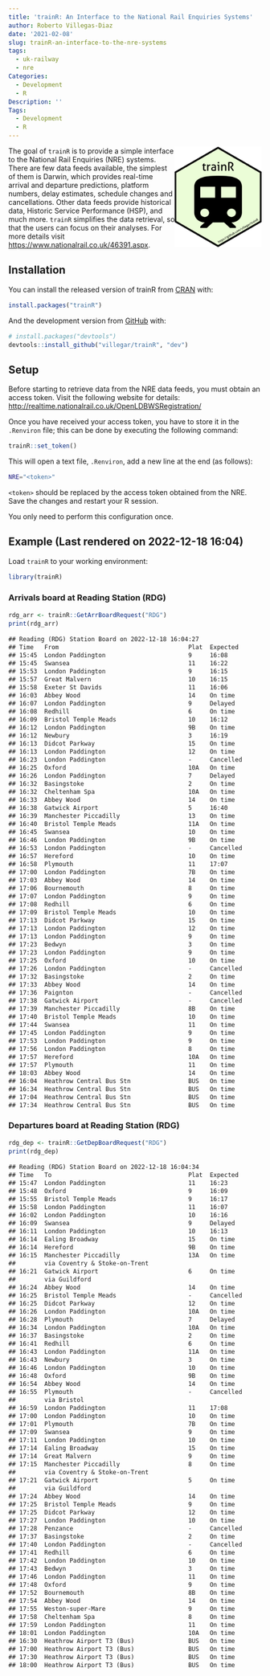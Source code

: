 ```yaml
---
title: 'trainR: An Interface to the National Rail Enquiries Systems'
author: Roberto Villegas-Diaz
date: '2021-02-08'
slug: trainR-an-interface-to-the-nre-systems
tags:
  - uk-railway
  - nre
Categories:
  - Development
  - R
Description: ''
Tags:
  - Development
  - R
---
```


<img src="https://raw.githubusercontent.com/villegar/trainR/main/inst/images/logo.png" alt="logo" align="right" height=200px/>

The goal of `trainR` is to provide a simple interface to the 
National Rail Enquiries (NRE) systems. There are few data feeds 
available, the simplest of them is Darwin, which provides real-time 
arrival and departure predictions, platform numbers, delay estimates, 
schedule changes and cancellations. Other data feeds provide historical 
data, Historic Service Performance (HSP), and much more. `trainR` 
simplifies the data retrieval, so that the users can focus on their 
analyses. For more details visit 
https://www.nationalrail.co.uk/46391.aspx.

## Installation

You can install the released version of trainR from [CRAN](https://CRAN.R-project.org) with:

``` r
install.packages("trainR")
```

And the development version from [GitHub](https://github.com/) with:

``` r
# install.packages("devtools")
devtools::install_github("villegar/trainR", "dev")
```

## Setup
Before starting to retrieve data from the NRE data feeds, you must obtain an access token. 
Visit the following website for details: http://realtime.nationalrail.co.uk/OpenLDBWSRegistration/

Once you have received your access token, you have to store it in the `.Renviron` file; this can be 
done by executing the following command:


```r
trainR::set_token()
```

This will open a text file, `.Renviron`, add a new line at the end (as follows):

```bash
NRE="<token>"
```

`<token>` should be replaced by the access token obtained from the NRE. Save the changes and restart 
your R session.

You only need to perform this configuration once.

## Example (Last rendered on 2022-12-18 16:04)

Load `trainR` to your working environment:

```r
library(trainR)
```

### Arrivals board at Reading Station (RDG)


```r
rdg_arr <- trainR::GetArrBoardRequest("RDG")
print(rdg_arr)
```

```
## Reading (RDG) Station Board on 2022-12-18 16:04:27
## Time   From                                    Plat  Expected
## 15:45  London Paddington                       9     16:08
## 15:45  Swansea                                 11    16:22
## 15:53  London Paddington                       9     16:15
## 15:57  Great Malvern                           10    16:15
## 15:58  Exeter St Davids                        11    16:06
## 16:03  Abbey Wood                              14    On time
## 16:07  London Paddington                       9     Delayed
## 16:08  Redhill                                 6     On time
## 16:09  Bristol Temple Meads                    10    16:12
## 16:12  London Paddington                       9B    On time
## 16:12  Newbury                                 3     16:19
## 16:13  Didcot Parkway                          15    On time
## 16:13  London Paddington                       12    On time
## 16:23  London Paddington                       -     Cancelled
## 16:25  Oxford                                  10A   On time
## 16:26  London Paddington                       7     Delayed
## 16:32  Basingstoke                             2     On time
## 16:32  Cheltenham Spa                          10A   On time
## 16:33  Abbey Wood                              14    On time
## 16:38  Gatwick Airport                         5     16:40
## 16:39  Manchester Piccadilly                   13    On time
## 16:40  Bristol Temple Meads                    11A   On time
## 16:45  Swansea                                 10    On time
## 16:46  London Paddington                       9B    On time
## 16:53  London Paddington                       -     Cancelled
## 16:57  Hereford                                10    On time
## 16:58  Plymouth                                11    17:07
## 17:00  London Paddington                       7B    On time
## 17:03  Abbey Wood                              14    On time
## 17:06  Bournemouth                             8     On time
## 17:07  London Paddington                       9     On time
## 17:08  Redhill                                 6     On time
## 17:09  Bristol Temple Meads                    10    On time
## 17:13  Didcot Parkway                          15    On time
## 17:13  London Paddington                       12    On time
## 17:13  London Paddington                       9     On time
## 17:23  Bedwyn                                  3     On time
## 17:23  London Paddington                       9     On time
## 17:25  Oxford                                  10    On time
## 17:26  London Paddington                       -     Cancelled
## 17:32  Basingstoke                             2     On time
## 17:33  Abbey Wood                              14    On time
## 17:36  Paignton                                -     Cancelled
## 17:38  Gatwick Airport                         -     Cancelled
## 17:39  Manchester Piccadilly                   8B    On time
## 17:40  Bristol Temple Meads                    10    On time
## 17:44  Swansea                                 11    On time
## 17:45  London Paddington                       9     On time
## 17:53  London Paddington                       9     On time
## 17:56  London Paddington                       8     On time
## 17:57  Hereford                                10A   On time
## 17:57  Plymouth                                11    On time
## 18:03  Abbey Wood                              14    On time
## 16:04  Heathrow Central Bus Stn                BUS   On time
## 16:34  Heathrow Central Bus Stn                BUS   On time
## 17:04  Heathrow Central Bus Stn                BUS   On time
## 17:34  Heathrow Central Bus Stn                BUS   On time
```

### Departures board at Reading Station (RDG)


```r
rdg_dep <- trainR::GetDepBoardRequest("RDG")
print(rdg_dep)
```

```
## Reading (RDG) Station Board on 2022-12-18 16:04:34
## Time   To                                      Plat  Expected
## 15:47  London Paddington                       11    16:23
## 15:48  Oxford                                  9     16:09
## 15:55  Bristol Temple Meads                    9     16:17
## 15:58  London Paddington                       11    16:07
## 16:02  London Paddington                       10    16:16
## 16:09  Swansea                                 9     Delayed
## 16:11  London Paddington                       10    16:13
## 16:14  Ealing Broadway                         15    On time
## 16:14  Hereford                                9B    On time
## 16:15  Manchester Piccadilly                   13A   On time
##        via Coventry & Stoke-on-Trent           
## 16:21  Gatwick Airport                         6     On time
##        via Guildford                           
## 16:24  Abbey Wood                              14    On time
## 16:25  Bristol Temple Meads                    -     Cancelled
## 16:25  Didcot Parkway                          12    On time
## 16:26  London Paddington                       10A   On time
## 16:28  Plymouth                                7     Delayed
## 16:34  London Paddington                       10A   On time
## 16:37  Basingstoke                             2     On time
## 16:41  Redhill                                 6     On time
## 16:43  London Paddington                       11A   On time
## 16:43  Newbury                                 3     On time
## 16:46  London Paddington                       10    On time
## 16:48  Oxford                                  9B    On time
## 16:54  Abbey Wood                              14    On time
## 16:55  Plymouth                                -     Cancelled
##        via Bristol                             
## 16:59  London Paddington                       11    17:08
## 17:00  London Paddington                       10    On time
## 17:01  Plymouth                                7B    On time
## 17:09  Swansea                                 9     On time
## 17:11  London Paddington                       10    On time
## 17:14  Ealing Broadway                         15    On time
## 17:14  Great Malvern                           9     On time
## 17:15  Manchester Piccadilly                   8     On time
##        via Coventry & Stoke-on-Trent           
## 17:21  Gatwick Airport                         5     On time
##        via Guildford                           
## 17:24  Abbey Wood                              14    On time
## 17:25  Bristol Temple Meads                    9     On time
## 17:25  Didcot Parkway                          12    On time
## 17:27  London Paddington                       10    On time
## 17:28  Penzance                                -     Cancelled
## 17:37  Basingstoke                             2     On time
## 17:40  London Paddington                       -     Cancelled
## 17:41  Redhill                                 6     On time
## 17:42  London Paddington                       10    On time
## 17:43  Bedwyn                                  3     On time
## 17:46  London Paddington                       11    On time
## 17:48  Oxford                                  9     On time
## 17:52  Bournemouth                             8B    On time
## 17:54  Abbey Wood                              14    On time
## 17:55  Weston-super-Mare                       9     On time
## 17:58  Cheltenham Spa                          8     On time
## 17:59  London Paddington                       11    On time
## 18:01  London Paddington                       10A   On time
## 16:30  Heathrow Airport T3 (Bus)               BUS   On time
## 17:00  Heathrow Airport T3 (Bus)               BUS   On time
## 17:30  Heathrow Airport T3 (Bus)               BUS   On time
## 18:00  Heathrow Airport T3 (Bus)               BUS   On time
```
